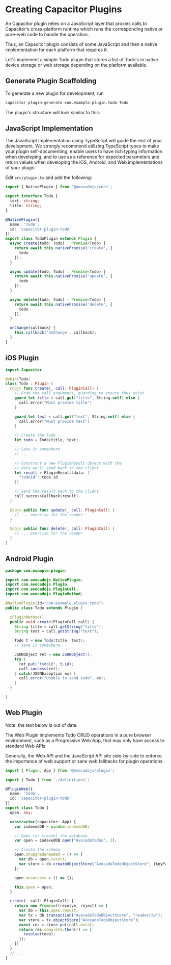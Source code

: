 # Creating Capacitor Plugins

An Capacitor plugin relies on a JavaScript layer that proxies calls to Capacitor's cross-platform runtime which runs
the corresponding native or pure-web code to handle the operation.

Thus, an Capacitor plugin consists of some JavaScript and then a native implementation for each platform that requires it.

Let's implement a simple Todo plugin that stores a list of Todo's in native device storage or web storage depending on the platform available.

## Generate Plugin Scaffolding

To generate a new plugin for development, run

```bash
capacitor plugin:generate com.example.plugin.todo Todo
```

The plugin's structure will look similar to this:


## JavaScript Implementation

The JavaScript Implementation using TypeScript will guide the rest of your development. We strongly recommend
utilizing TypeScript types to make your plugin self-documenting, enable users to have rich typing information
when developing, and to use as a reference for expected parameters and return values when developing
the iOS, Android, and Web implementations of your plugin.

Edit `src/plugin.ts` and add the following:

```typescript
import { NativePlugin } from '@avocadojs/core';

export interface Todo {
  text: string;
  title: string;
}

@NativePlugin({
  name: 'Todo',
  id: 'capacitor-plugin-todo'
})
export class TodoPlugin extends Plugin {
  async create(todo: Todo) : Promise<Todo> {
    return await this.nativePromise('create', {
      todo
    });
  }

  async update(todo: Todo) : Promise<Todo> {
    return await this.nativePromise('update', {
      todo
    });
  }

  async delete(todo: Todo) : Promise<Todo> {
    return await this.nativePromise('delete', {
      todo
    });
  }

  onChange(callback) {
    this.callback('onChange', callback);
  }
}
```

## iOS Plugin

```swift
import Capacitor

@objc(Todo)
class Todo : Plugin {
  @objc func create(_ call: PluginCall) {
    // Grab the call arguments, guarding to ensure they exist
    guard let title = call.get("title", String.self) else {
      call.error("Must provide title")
    }

    guard let text = call.get("text", String.self) else {
      call.error("Must provide text")
    }

    // Create the Todo
    let todo = Todo(title, text)

    // Save it somewhere
    // ...

    // Construct a new PluginResult object with the
    // data we'll send back to the client
    let result = PluginResult(data: [
      "todoId": todo.id
    ])

    // Send the result back to the client
    call.successCallback(result)
  }

  @objc public func update(_ call: PluginCall) {
    // ... exercise for the reader
  }

  @objc public func delete(_ call: PluginCall) {
    // ... exercise for the reader
  }
}
```

## Android Plugin

```java
package com.example.plugin;

import com.avocadojs.NativePlugin;
import com.avocadojs.Plugin;
import com.avocadojs.PluginCall;
import com.avocadojs.PluginMethod;

@NativePlugin(id="com.example.plugin.todo")
public class Todo extends Plugin {

  @PluginMethod()
  public void create(PluginCall call) {
    String title = call.getString("title");
    String text = call.getString("text");

    Todo t = new Todo(title, text);
    // save it somewhere

    JSONObject ret = new JSONObject();
    try {
      ret.put("todoId", t.id);
      call.success(ret);
    } catch(JSONException ex) {
      call.error("Unable to send todo", ex);
    }
  }

}
```

## Web Plugin

Note: the text below is out of date.

The Web Plugin implements Todo CRUD operations in a pure browser environment, such as a Progressive Web App, that may only have access to standard Web APIs.

Generally, the Web API and the JavaScript API site side-by-side to enforce the importance of web support or sane web fallbacks for plugin operations.

```typescript
import { Plugin, App } from '@avocadojs/plugin';

import { Todo } from './definitions';

@PluginWeb({
  name: 'Todo',
  id: 'capacitor-plugin-todo'
})
export class Todo {
  open: any;

  constructor(capacitor: App) {
    var indexedDB = window.indexedDB;

    // Open (or create) the database
    var open = indexedDB.open("AvocadoTodos", 1);

    // Create the schema
    open.onupgradeneeded = () => {
      var db = open.result;
      var store = db.createObjectStore("AvocadoTodoObjectStore", {keyPath: "id"});
    };

    open.onsuccess = () => {};

    this.open = open;
  }

  create(_ call: PluginCall) {
    return new Promise((resolve, reject) => {
      var db = this.open.result;
      var tx = db.transaction("AvocadoTodoObjectStore", "readwrite");
      var store = tx.objectStore("AvocadoTodoObjectStore");
      const res = store.put(call.data);
      return res.complete.then(() => {
        resolve(todo);
      });
    })
  }
  // ...
}
````